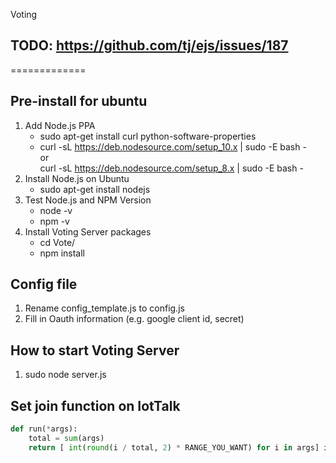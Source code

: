 Voting
## TODO: https://github.com/tj/ejs/issues/187
=============

## Pre-install for ubuntu
1. Add Node.js PPA  
	+ sudo apt-get install curl python-software-properties  
	+ curl -sL https://deb.nodesource.com/setup_10.x | sudo -E bash -  
		or  
		curl -sL https://deb.nodesource.com/setup_8.x | sudo -E bash -  
2. Install Node.js on Ubuntu  
	+ sudo apt-get install nodejs  
3. Test Node.js and NPM Version  
	+ node -v   
	+ npm -v   
4. Install Voting Server packages  
	+ cd Vote/  
	+ npm install  
## Config file
1. Rename config_template.js to config.js
2. Fill in Oauth information (e.g. google client id, secret)
## How to start Voting Server
1. sudo node server.js
## Set join function on IotTalk
```python
def run(*args):
    total = sum(args)
    return [ int(round(i / total, 2) * RANGE_YOU_WANT) for i in args] if total != 0 else [0] * len(args)
```
